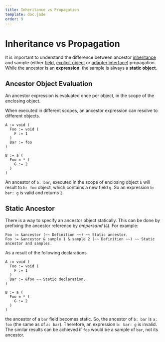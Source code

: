 ```yaml
---
title: Inheritance vs Propagation
template: doc.jade
order: 9
---
```


Inheritance vs Propagation
==========================
<!--
Copyright (C) 2010-2013 Ruslan Lopatin.
Permission is granted to copy, distribute and/or modify this document
under the terms of the GNU Free Documentation License, Version 1.3
or any later version published by the Free Software Foundation;
with no Invariant Sections, no Front-Cover Texts, and no Back-Cover Texts.
A copy of the license is included in the section entitled "GNU
Free Documentation License".
-->

It is important to understand the difference between ancestor
[inheritance](inheritance.html) and sample (either [field](propagation.html),
[explicit object](samples.html) or
[adapter interface](adapters.html#adapters_are_fields)) propagation. While the
ancestor is an __expression__, the sample is always a __static object__.


Ancestor Object Evaluation
--------------------------

An ancestor expression is evaluated once per object, in the scope of the
enclosing object.

When executed in different scopes, an ancestor expression can resolve to
different objects.
```o42a
A := void (
  Foo := void (
    F := 1
  )
  Bar := foo
)

B := a (
  Foo = * (
    G := 2
  )
)
```

An ancestor of `b: bar`, executed in the scope of enclosing object `b` will
result to `b: foo` object, which contains a new field `g`. So an expression
`b: bar: g` is valid and returns `2`.


Static Ancestor
---------------

There is a way to specify an ancestor object statically. This can be done by
prefixing the ancestor reference by _ampersand_ (`&`). For example:
```o42a
Foo := &ancestor (~~ Definition ~~) ~~ Static ancestor.
Foo := &ancestor & sample 1 & sample 2 (~~ Definition ~~) ~~ Static ancestor and samples.
```

As a result of the following declarations
```o42a
A := void (
  Foo := void (
    F := 1
  )
  Bar := &foo ~~ Static declaration.
)

B := a (
  Foo = * (
    G := 2
  )
)
```

the ancestor of a `bar` field becomes static. So, the ancestor of `b: bar` is
`a: foo` (the same as of `a: bar`). Therefore, an expression `b: bar: g` is
invalid. The similar results can be achieved if `foo` would be a sample of
`bar`, not its ancestor.

